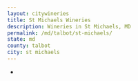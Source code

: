 ```yaml
---
layout: citywineries
title: St Michaels Wineries
description: Wineries in St Michaels, MD
permalink: /md/talbot/st-michaels/
state: md
county: talbot
city: st michaels
---
```

-
